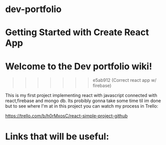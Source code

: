 
# dev-portfolio

# Getting Started with Create React App

# Welcome to the Dev portfolio wiki!
>>>>>>> e5ab912 (Correct react app w/ firebase)


This is my first project implementing react with javascript  connected with react,firebase and mongo db.
Its probibly gonna take some time til im done but to see where I'm at in this project you can watch my process in Trello:

 https://trello.com/b/h0rMxosC/react-simple-project-github 

# Links that will be useful:

